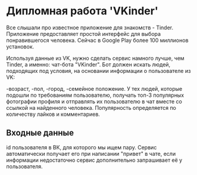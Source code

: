# Дипломная работа 'VKinder'
Все слышали про известное приложение для знакомств - Tinder. Приложение предоставляет простой интерфейс для выбора понравившегося человека. Сейчас в Google Play более 100 миллионов установок.

Используя данные из VK, нужно сделать сервис намного лучше, чем Tinder, а именно: чат-бота "VKinder". Бот должен искать людей, подходящих под условия, на основании информации о пользователе из VK:

-возраст,
-пол,
-город,
-семейное положение.
У тех людей, которые подошли по требованиям пользователю, получать топ-3 популярных фотографии профиля и отправлять их пользователю в чат вместе со ссылкой на найденного человека.
Популярность определяется по количеству лайков и комментариев.

## Входные данные

id пользователя в ВК, для которого мы ищем пару. Сервис автоматически получает его при написании "привет" в чате, если информации недостаточно сервис дополнительно запрашивает её у пользователя.


